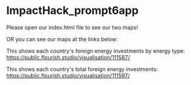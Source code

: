 # ImpactHack_prompt6app

Please open our index.html file to see our two maps!

OR you can see our maps at the links below:

This shows each country's foreign energy investments by energy type: https://public.flourish.studio/visualisation/111587/

This shows each country's total foreign energy investments: https://public.flourish.studio/visualisation/111597/

